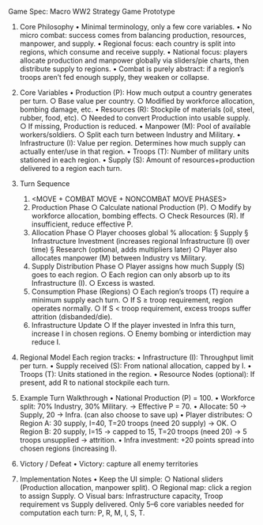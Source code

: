 Game Spec: Macro WW2 Strategy Game Prototype
1. Core Philosophy
	• Minimal terminology, only a few core variables.
	• No micro combat: success comes from balancing production, resources, manpower, and supply.
	• Regional focus: each country is split into regions, which consume and receive supply.
	• National focus: players allocate production and manpower globally via sliders/pie charts, then distribute supply to regions.
	• Combat is purely abstract: if a region’s troops aren’t fed enough supply, they weaken or collapse.

2. Core Variables
	• Production (P): How much output a country generates per turn.
		○ Base value per country.
		○ Modified by workforce allocation, bombing damage, etc.
	• Resources (R): Stockpile of materials (oil, steel, rubber, food, etc).
		○ Needed to convert Production into usable supply.
		○ If missing, Production is reduced.
	• Manpower (M): Pool of available workers/soldiers.
		○ Split each turn between Industry and Military.
	• Infrastructure (I): Value per region. Determines how much supply can actually enter/use in that region.
	• Troops (T): Number of military units stationed in each region.
	• Supply (S): Amount of resources+production delivered to a region each turn.

3. Turn Sequence
	1. <MOVE + COMBAT  MOVE + NONCOMBAT MOVE PHASES>
	2. Production Phase
		○ Calculate national Production (P).
		○ Modify by workforce allocation, bombing effects.
		○ Check Resources (R). If insufficient, reduce effective P.
	3. Allocation Phase
		○ Player chooses global % allocation:
			§ Supply
			§ Infrastructure Investment (increases regional Infrastructure (I) over time)
			§ Research (optional, adds multipliers later)
		○ Player also allocates manpower (M) between Industry vs Military.
	4. Supply Distribution Phase
		○ Player assigns how much Supply (S) goes to each region.
		○ Each region can only absorb up to its Infrastructure (I).
		○ Excess is wasted.
	5. Consumption Phase (Regions)
		○ Each region’s troops (T) require a minimum supply each turn.
		○ If S ≥ troop requirement, region operates normally.
		○ If S < troop requirement, excess troops suffer attrition (disbanded/die).
	6. Infrastructure Update
		○ If the player invested in Infra this turn, increase I in chosen regions.
		○ Enemy bombing or interdiction may reduce I.

4. Regional Model
Each region tracks:
	• Infrastructure (I): Throughput limit per turn.
	• Supply received (S): From national allocation, capped by I.
	• Troops (T): Units stationed in the region.
	• Resource Nodes (optional): If present, add R to national stockpile each turn.

5. Example Turn Walkthrough
	• National Production (P) = 100.
	• Workforce split: 70% Industry, 30% Military. → Effective P = 70.
	• Allocate: 50 → Supply, 20 → Infra. (can also choose to save up)
	• Player distributes:
		○ Region A: 30 supply, I=40, T=20 troops (need 20 supply) → OK.
		○ Region B: 20 supply, I=15 → capped to 15, T=20 troops (need 20) → 5 troops unsupplied → attrition.
	• Infra investment: +20 points spread into chosen regions (increasing I).

6. Victory / Defeat
	• Victory: capture all enemy territories

7. Implementation Notes
	• Keep the UI simple:
		○ National sliders (Production allocation, manpower split).
		○ Regional map: click a region to assign Supply.
		○ Visual bars: Infrastructure capacity, Troop requirement vs Supply delivered.
Only 5–6 core variables needed for computation each turn: P, R, M, I, S, T.